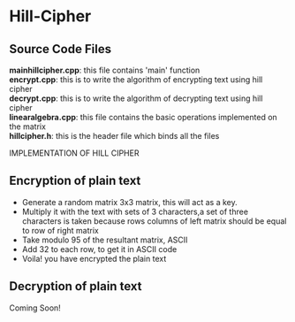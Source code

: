# Hill-Cipher
<h2>Source Code Files</h2>
	<b>mainhillcipher.cpp</b>: this file contains 'main' function<br>
	<b>encrypt.cpp</b>: this is to write the algorithm of encrypting text using hill cipher<br>
	<b>decrypt.cpp</b>: this is to write the algorithm of decrypting text using hill cipher<br>
	<b>linearalgebra.cpp</b>: this file contains the basic operations implemented on the matrix<br>
	<b>hillcipher.h</b>: this is the header file which binds all the files<br>

IMPLEMENTATION OF HILL CIPHER

<h2>Encryption of plain text</h2>
<ul>
<li>Generate a random matrix 3x3 matrix, this will act as a key.<br>
<li>Multiply it with the text with sets of 3 characters,a set of three characters is taken because rows columns of left matrix should be equal to row of right matrix<br>
<li>Take modulo 95 of the resultant matrix, ASCII
<li>Add 32 to each row, to get it in ASCII code
<li>Voila! you have encrypted the plain text<br>
</ul>
<h2>Decryption of plain text</h2>
Coming Soon!
